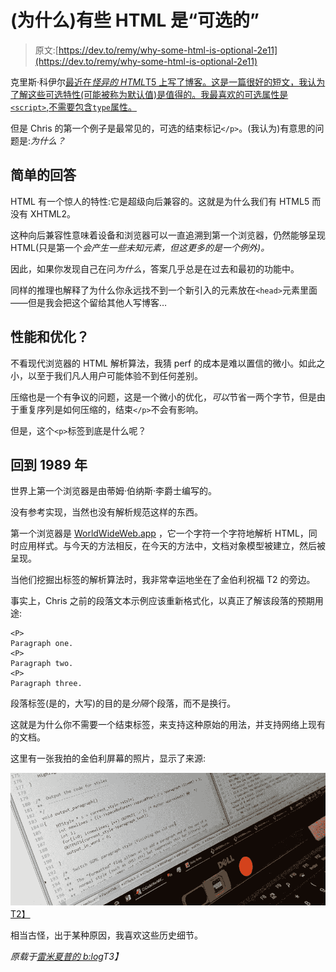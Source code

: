 # (为什么)有些 HTML 是“可选的”

> 原文:[https://dev.to/remy/why-some-html-is-optional-2e11](https://dev.to/remy/why-some-html-is-optional-2e11)

克里斯·科伊尔[最近在*怪异的 HTML*T5 上写了博客。这是一篇很好的短文，我认为了解这些可选特性(可能被称为默认值)是值得的。我最喜欢的可选属性是`<script>`,不需要包含`type`属性。](https://css-tricks.com/some-html-is-optional/)

但是 Chris 的第一个例子是最常见的，可选的结束标记`</p>`。(我认为)有意思的问题是:*为什么？*

## [](#the-easy-answer)简单的回答

HTML 有一个惊人的特性:它是超级向后兼容的。这就是为什么我们有 HTML5 而没有 XHTML2。

这种向后兼容性意味着设备和浏览器可以一直追溯到第一个浏览器，仍然能够呈现 HTML(只是第一个*会产生一些未知元素，但这更多的是一个例外)。*

因此，如果你发现自己在问*为什么*，答案几乎总是在过去和最初的功能中。

同样的推理也解释了为什么你永远找不到一个新引入的元素放在`<head>`元素里面——但是我会把这个留给其他人写博客…

## [](#performance-and-optimisation)性能和优化？

不看现代浏览器的 HTML 解析算法，我猜 perf 的成本是难以置信的微小。如此之小，以至于我们凡人用户可能体验不到任何差别。

压缩也是一个有争议的问题，这是一个微小的优化，*可以*节省一两个字节，但是由于重复序列是如何压缩的，结束`</p>`不会有影响。

但是，这个`<p>`标签到底是什么呢？

## [](#back-to-1989)回到 1989 年

世界上第一个浏览器是由蒂姆·伯纳斯·李爵士编写的。

没有参考实现，当然也没有解析规范这样的东西。

第一个浏览器是 [WorldWideWeb.app](https://worldwideweb.cern.ch) ，它一个字符一个字符地解析 HTML，同时应用样式。与今天的方法相反，在今天的方法中，文档对象模型被建立，然后被呈现。

当他们挖掘出标签的解析算法时，我非常幸运地坐在了金伯利祝福 T2 的旁边。

事实上，Chris 之前的段落文本示例应该重新格式化，以真正了解该段落的预期用途:

```
<P>
Paragraph one.
<P>
Paragraph two.
<P>
Paragraph three. 
```

段落标签(是的，大写)的目的是*分隔*个段落，而不是换行。

这就是为什么你不需要一个结束标签，来支持这种原始的用法，并支持网络上现有的文档。

这里有一张我拍的金伯利屏幕的照片，显示了来源:

[![paragraph formatting](img/4f1008ff66ccf3df8b7814f91a3f2766.png)T2】](https://res.cloudinary.com/practicaldev/image/fetch/s--jcLxbsCd--/c_limit%2Cf_auto%2Cfl_progressive%2Cq_auto%2Cw_880/https://remysharp.cimg/p-tag.jpg)

相当古怪，出于某种原因，我喜欢这些历史细节。

*原载于[雷米夏普的 b:log](https://remysharp.com/2019/09/12/why-some-html-is-optional)T3】*